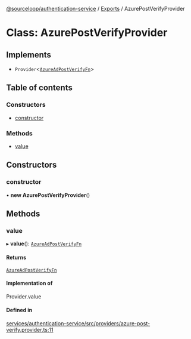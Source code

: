 [@sourceloop/authentication-service](../README.md) / [Exports](../modules.md) / AzurePostVerifyProvider

# Class: AzurePostVerifyProvider

## Implements

- `Provider`<[`AzureAdPostVerifyFn`](../interfaces/AzureAdPostVerifyFn.md)\>

## Table of contents

### Constructors

- [constructor](AzurePostVerifyProvider.md#constructor)

### Methods

- [value](AzurePostVerifyProvider.md#value)

## Constructors

### constructor

• **new AzurePostVerifyProvider**()

## Methods

### value

▸ **value**(): [`AzureAdPostVerifyFn`](../interfaces/AzureAdPostVerifyFn.md)

#### Returns

[`AzureAdPostVerifyFn`](../interfaces/AzureAdPostVerifyFn.md)

#### Implementation of

Provider.value

#### Defined in

[services/authentication-service/src/providers/azure-post-verify.provider.ts:11](https://github.com/sourcefuse/loopback4-microservice-catalog/blob/6c16af104/services/authentication-service/src/providers/azure-post-verify.provider.ts#L11)
